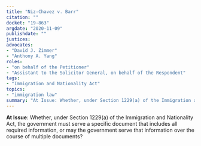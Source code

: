 ```yaml
---
title: "Niz-Chavez v. Barr"
citation: ""
docket: "19-863"
argdate: "2020-11-09"
publishdate: ""
justices:
advocates:
- "David J. Zimmer"
- "Anthony A. Yang"
roles:
- "on behalf of the Petitioner"
- "Assistant to the Solicitor General, on behalf of the Respondent"
tags:
- "Immigration and Nationality Act"
topics:
- "immigration law"
summary: "At Issue: Whether, under Section 1229(a) of the Immigration and Nationality Act, the government must serve a specific document that includes all required information, or may the government serve that information over the course of multiple documents?"
---
```

**At Issue**: Whether, under Section 1229(a) of the Immigration and Nationality Act, the government must serve a specific document that includes all required information, or may the government serve that information over the course of multiple documents?